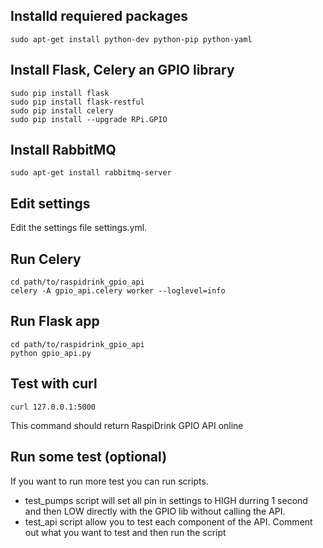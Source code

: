 ## Installd requiered packages
```
sudo apt-get install python-dev python-pip python-yaml
```

## Install Flask, Celery an GPIO library
```
sudo pip install flask
sudo pip install flask-restful
sudo pip install celery
sudo pip install --upgrade RPi.GPIO
```

## Install RabbitMQ
```
sudo apt-get install rabbitmq-server
```

## Edit settings
Edit the settings file settings.yml. 

## Run Celery
```
cd path/to/raspidrink_gpio_api
celery -A gpio_api.celery worker --loglevel=info
```

## Run Flask app
```
cd path/to/raspidrink_gpio_api
python gpio_api.py
```

## Test with curl
```
curl 127.0.0.1:5000
```
This command should return RaspiDrink GPIO API online

## Run some test (optional)
If you want to run more test you can run scripts.
- test_pumps script will set all pin in settings to HIGH durring 1 second and then LOW directly with the GPIO lib without calling the API.
- test_api script allow you to test each component of the API. Comment out what you want to test and then run the script